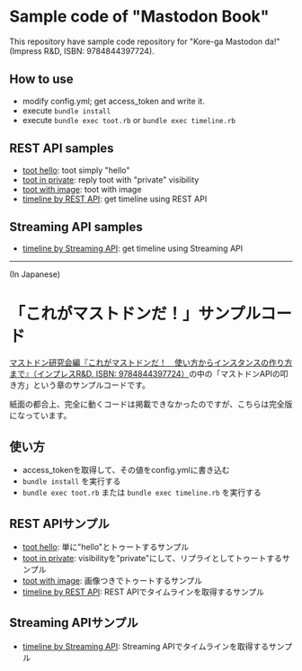 # Sample code of "Mastodon Book"

This repository have sample code repository for "Kore-ga Mastodon da!"(Impress R&D, ISBN: 9784844397724).

## How to use

* modify config.yml; get access_token and write it.
* execute `bundle install`
* execute `bundle exec toot.rb` or `bundle exec timeline.rb`

## REST API samples

* [toot hello](./toot_hello/): toot simply "hello"
* [toot in private](./toot_private/): reply toot with "private" visibility
* [toot with image](./toot_image/): toot with image
* [timeline by REST API](./rest_timeline/): get timeline using REST API

## Streaming API samples

* [timeline by Streaming API](./streaming_timeline/): get timeline using Streaming API

-----

(In Japanese)

# 「これがマストドンだ！」サンプルコード

[マストドン研究会編『これがマストドンだ！　使い方からインスタンスの作り方まで』（インプレスR&D, ISBN: 9784844397724）](http://nextpublishing.jp/book/8776.html)の中の「マストドンAPIの叩き方」という章のサンプルコードです。

紙面の都合上、完全に動くコードは掲載できなかったのですが、こちらは完全版になっています。

## 使い方

* access_tokenを取得して、その値をconfig.ymlに書き込む
* `bundle install` を実行する
* `bundle exec toot.rb` または `bundle exec timeline.rb` を実行する

## REST APIサンプル

* [toot hello](./toot_hello/): 単に"hello"とトゥートするサンプル
* [toot in private](./toot_private/): visibilityを"private"にして、リプライとしてトゥートするサンプル
* [toot with image](./toot_image/): 画像つきでトゥートするサンプル
* [timeline by REST API](./rest_timeline/): REST APIでタイムラインを取得するサンプル

## Streaming APIサンプル

* [timeline by Streaming API](./streaming_timeline/): Streaming APIでタイムラインを取得するサンプル



